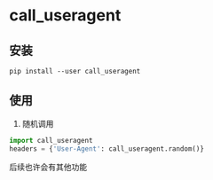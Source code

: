 # call_useragent

## 安装

`pip install --user call_useragent`

## 使用

1. 随机调用

```python
import call_useragent
headers = {'User-Agent': call_useragent.random()}
```

后续也许会有其他功能
